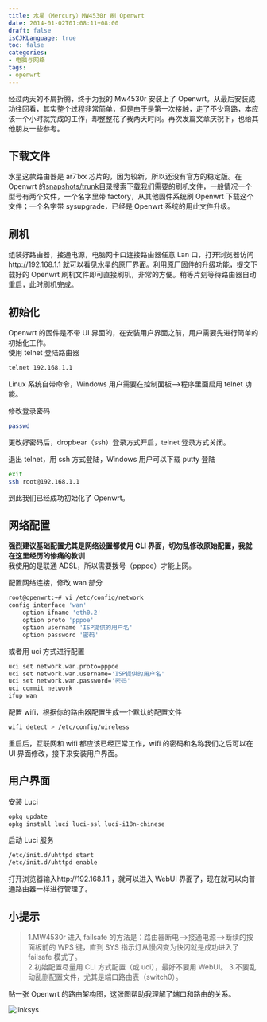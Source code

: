 ```yaml
---
title: 水星（Mercury）MW4530r 刷 Openwrt
date: 2014-01-02T01:08:11+08:00
draft: false
isCJKLanguage: true
toc: false
categories:
- 电脑与网络
tags:
- openwrt
---
```


经过两天的不屑折腾，终于为我的 Mw4530r 安装上了 Openwrt。从最后安装成功往回看，其实整个过程非常简单，但是由于是第一次接触，走了不少弯路，本应该一个小时就完成的工作，却整整花了我两天时间。再次发篇文章庆祝下，也给其他朋友一些参考。

## 下载文件

水星这款路由器是 ar71xx 芯片的，因为较新，所以还没有官方的稳定版。在 Openwrt 的[snapshots/trunk][1]目录搜索下载我们需要的刷机文件，一般情况一个型号有两个文件，一个名字里带 factory，从其他固件系统刷 Openwrt 下载这个文件；一个名字带 sysupgrade，已经是 Openwrt 系统的用此文件升级。

## 刷机

组装好路由器，接通电源，电脑网卡口连接路由器任意 Lan 口，打开浏览器访问http://192.168.1.1 就可以看见水星的原厂界面。利用原厂固件的升级功能，提交下载好的 Openwrt 刷机文件即可直接刷机，非常的方便。稍等片刻等待路由器自动重启，此时刷机完成。

## 初始化

Openwrt 的固件是不带 UI 界面的，在安装用户界面之前，用户需要先进行简单的初始化工作。  
使用 telnet 登陆路由器

```bash
telnet 192.168.1.1
```

Linux 系统自带命令，Windows 用户需要在控制面板-->程序里面启用 telnet 功能。

修改登录密码

```bash
passwd
```

更改好密码后，dropbear（ssh）登录方式开启，telnet 登录方式关闭。

退出 telnet，用 ssh 方式登陆，Windows 用户可以下载 putty 登陆

```bash
exit
ssh root@192.168.1.1
```

到此我们已经成功初始化了 Openwrt。

## 网络配置

**强烈建议基础配置尤其是网络设置都使用 CLI 界面，切勿乱修改原始配置，我就在这里经历的惨痛的教训**  
我使用的是联通 ADSL，所以需要拨号（pppoe）才能上网。

配置网络连接，修改 wan 部分

```bash
root@openwrt:~# vi /etc/config/network
config interface 'wan'
	option ifname 'eth0.2'
	option proto 'pppoe'
	option username 'ISP提供的用户名'
	option password '密码'
```

或者用 uci 方式进行配置

```bash
uci set network.wan.proto=pppoe
uci set network.wan.username='ISP提供的用户名'
uci set network.wan.password='密码'
uci commit network
ifup wan
```

配置 wifi，根据你的路由器配置生成一个默认的配置文件

```bash
wifi detect > /etc/config/wireless
```

重启后，互联网和 wifi 都应该已经正常工作，wifi 的密码和名称我们之后可以在 UI 界面修改，接下来安装用户界面。

## 用户界面

安装 Luci

```bash
opkg update
opkg install luci luci-ssl luci-i18n-chinese
```

启动 Luci 服务

```bash
/etc/init.d/uhttpd start
/etc/init.d/uhttpd enable
```

打开浏览器输入http://192.168.1.1 ，就可以进入 WebUI 界面了，现在就可以向普通路由器一样进行管理了。

## 小提示

> 1.MW4530r 进入 failsafe 的方法是：路由器断电-->接通电源-->断续的按面板前的 WPS 键，直到 SYS 指示灯从慢闪变为快闪就是成功进入了 failsafe 模式了。  
> 2.初始配置尽量用 CLI 方式配置（或 uci），最好不要用 WebUI。 3.不要乱动乱删配置文件，尤其是端口路由表（switch0）。

贴一张 Openwrt 的路由架构图，这张图帮助我理解了端口和路由的关系。

![linksys](https://chenwrt.com:843/uploads/big/4ce10b33bedf0849b6e6117ec541f934.jpg)

[1]: http://downloads.openwrt.org/snapshots/trunk/ar71xx/

